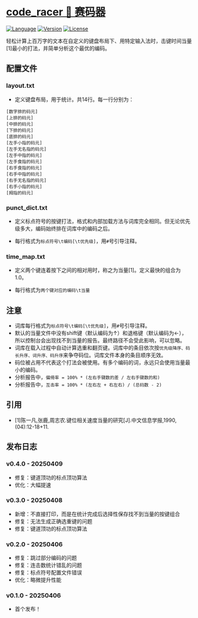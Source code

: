 # [code_racer 🐎 赛码器](https://github.com/GarthTB/code_racer)

[![Language](https://img.shields.io/badge/Built%20with-Rust-brown)](https://www.rust-lang.org/zh-CN/)
[![Version](https://img.shields.io/badge/Latest%20Release-0.4.0-brightgreen)](https://github.com/GarthTB/code_racer/releases)
[![License](https://img.shields.io/badge/License-Apache%202.0-blue)](https://www.apache.org/licenses/LICENSE-2.0)

轻松计算上百万字的文本在自定义的键盘布局下、用特定输入法时，击键时间当量[1]最小的打法，并简单分析这个最优的编码。

## 配置文件

### layout.txt

- 定义键盘布局，用于统计。共14行。每一行分别为：

```
[数字排的码元]
[上排的码元]
[中排的码元]
[下排的码元]
[底排的码元]
[左手小指的码元]
[左手无名指的码元]
[左手中指的码元]
[左手食指的码元]
[右手食指的码元]
[右手中指的码元]
[右手无名指的码元]
[右手小指的码元]
[拇指的码元]
```

### punct_dict.txt

- 定义标点符号的按键打法，格式和内部加载方法与词库完全相同。但无论优先级多大，编码始终排在词库中的编码之后。

- 每行格式为`标点符号\t编码[\t优先级]`，用`#`号引导注释。

### time_map.txt

- 定义两个键连着按下之间的相对用时，称之为当量[1]。定义最快的组合为1.0。

- 每行格式为`两个键对应的编码\t当量`

## 注意

- 词库每行格式为`标点符号\t编码[\t优先级]`，用`#`号引导注释。
- 默认的当量文件中没有shift键（默认编码为↑）和退格键（默认编码为←），所以控制台会出现找不到当量的报告。最终路径不会受此影响，可以忽略。
- 词库在载入过程中自动计算选重和翻页键。词库中的条目依次按`优先级降序、码长升序、词升序、码升序`来争夺码位。词库文件本身的条目顺序无效。
- 码位被占用不代表这个打法会被使用。有多个编码的词，永远只会使用当量最小的编码。
- 分析报告中，`偏倚率 = 100% * (左右手键数的差 / 左右手键数的和)`
- 分析报告中，`互击率 = 100% * (左右左 + 右左右) / (总码数 - 2)`

## 引用

- [1]陈一凡,张鹿,周志农.键位相关速度当量的研究[J].中文信息学报,1990,(04):12-18+11.

## 发布日志

### v0.4.0 - 20250409

- 修复：键道顶功的标点顶功算法
- 优化：大幅提速

### v0.3.0 - 20250408

- 新增：不直接打印，而是在统计完成后选择性保存找不到当量的按键组合
- 修复：无法生成正确选重键的问题
- 修复：键道顶功的标点顶功算法

### v0.2.0 - 20250406

- 修复：跳过部分编码的问题
- 修复：连击数统计错乱的问题
- 修复：标点符号配置文件错误
- 优化：略微提升性能

### v0.1.0 - 20250406

- 首个发布！